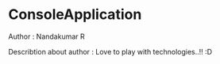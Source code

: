 # ConsoleApplication

Author : Nandakumar R

Describtion about author :  Love to play with technologies..!! :D